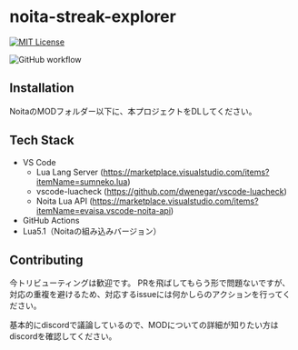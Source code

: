 
# noita-streak-explorer

[![MIT License](https://img.shields.io/badge/License-MIT-green.svg)](https://choosealicense.com/licenses/mit/)

![GitHub workflow](https://github.com/Noita-Streak/noita-streak-explorer/actions/workflows/pr-check.yaml/badge.svg)

## Installation

NoitaのMODフォルダー以下に、本プロジェクトをDLしてください。

## Tech Stack

- VS Code
    - Lua Lang Server (https://marketplace.visualstudio.com/items?itemName=sumneko.lua)
    - vscode-luacheck (https://github.com/dwenegar/vscode-luacheck)
    - Noita Lua API (https://marketplace.visualstudio.com/items?itemName=evaisa.vscode-noita-api)
- GitHub Actions
- Lua5.1（Noitaの組み込みバージョン）

## Contributing

今トリビューティングは歓迎です。
PRを飛ばしてもらう形で問題ないですが、
対応の重複を避けるため、対応するissueには何かしらのアクションを行ってください。

基本的にdiscordで議論しているので、MODについての詳細が知りたい方はdiscordを確認してください。

